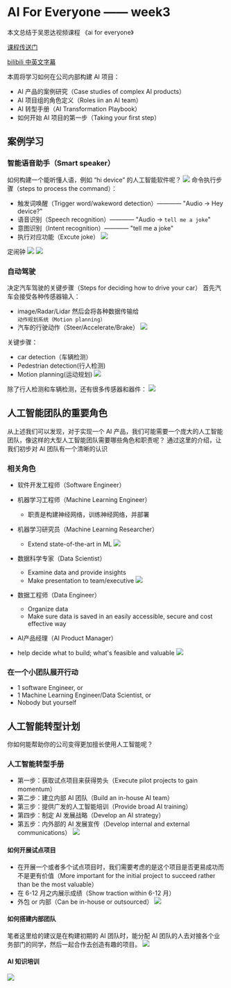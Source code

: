 # AI For Everyone —— week3
本文总结于吴恩达视频课程 《ai for everyone》 

[课程传送门](https://www.coursera.org/learn/ai-for-everyone/home/week/1)

[bilibili 中英文字幕](https://www.bilibili.com/video/BV1yC4y127uj?vd_source=275f6919f1e622d67ac6c138d0967924&spm_id_from=333.788.player.switch&p=17)

本周将学习如何在公司内部构建 AI 项目：
- AI 产品的案例研究（Case studies of complex AI products）
- AI 项目组的角色定义（Roles iin an AI team）
- AI 转型手册（AI Transformation Playbook）
- 如何开始 AI 项目的第一步（Taking your first step）
## 案例学习
### 智能语音助手（Smart speaker）
如何构建一个能听懂人语，例如 “hi device” 的人工智能软件呢？
![](https://raw.githubusercontent.com/tyronemaxi/ai_notes/master/ai_for_everyone/imgs/img_32.png)
命令执行步骤（steps to process the command）：
- 触发词唤醒（Trigger word/wakeword detection）———— "Audio -> Hey device?"
- 语音识别（Speech recognition）———— "Audio -> `tell me a joke`"
- 意图识别（Intent recognition）———— "tell me a joke"
- 执行对应功能（Excute joke）
![](https://raw.githubusercontent.com/tyronemaxi/ai_notes/master/ai_for_everyone/imgs/img_33.png)

定闹钟
![](https://raw.githubusercontent.com/tyronemaxi/ai_notes/master/ai_for_everyone/imgs/img_34.png)
![](https://raw.githubusercontent.com/tyronemaxi/ai_notes/master/ai_for_everyone/imgs/img_35.png)

### 自动驾驶
决定汽车驾驶的关键步骤（Steps for deciding how to drive your car）
首先汽车会接受各种传感器输入：
- image/Radar/Lidar
然后会将各种数据传输给 `动作规划系统（Motion planning）`
- 汽车的行驶动作（Steer/Accelerate/Brake）
![](https://raw.githubusercontent.com/tyronemaxi/ai_notes/master/ai_for_everyone/imgs/img_36.png)

关键步骤：
- car detection（车辆检测）
- Pedestrian detection(行人检测)
- Motion planning(运动规划)
![](https://raw.githubusercontent.com/tyronemaxi/ai_notes/master/ai_for_everyone/imgs/img_37.png)

除了行人检测和车辆检测，还有很多传感器和器件：
![](https://raw.githubusercontent.com/tyronemaxi/ai_notes/master/ai_for_everyone/imgs/img_38.png)

## 人工智能团队的重要角色
从上述我们可以发现，对于实现一个 AI 产品，我们可能需要一个庞大的人工智能团队，像这样的大型人工智能团队需要哪些角色和职责呢？
通过这里的介绍，让我们初步对 AI 团队有一个清晰的认识

### 相关角色
- 软件开发工程师（Software Engineer）
- 机器学习工程师（Machine Learning Engineer）
  - 职责是构建神经网络，训练神经网络，并部署
- 机器学习研究员（Machine Learning Researcher）
  - Extend state-of-the-art in ML
![](https://raw.githubusercontent.com/tyronemaxi/ai_notes/master/ai_for_everyone/imgs/img_39.png)

- 数据科学专家（Data Scientist）
  - Examine data and provide insights
  - Make presentation to team/executive
![](https://raw.githubusercontent.com/tyronemaxi/ai_notes/master/ai_for_everyone/imgs/img_40.png)

- 数据工程师（Data Engineer）
  - Organize data
  - Make sure data is saved in an easily accessible, secure and cost effective way
-  AI产品经理（AI Product Manager）
  - help decide what to build; what's feasible and valuable
![](https://raw.githubusercontent.com/tyronemaxi/ai_notes/master/ai_for_everyone/imgs/img_41.png)

### 在一个小团队展开行动
- 1 software Engineer, or
- 1 Machine Learning Engineer/Data Scientist, or
- Nobody but yourself

## 人工智能转型计划
你如何能帮助你的公司变得更加擅长使用人工智能呢？

### 人工智能转型手册
- 第一步：获取试点项目来获得势头（Execute pilot projects to gain momentum）
- 第二步：建立内部 AI 团队（Build an in-house AI team）
- 第三步：提供广发的人工智能培训（Provide broad AI training）
- 第四步：制定 AI 发展战略（Develop an AI strategy）
- 第五步：内外部的 AI 发展宣传（Develop internal and external communications）
![](https://raw.githubusercontent.com/tyronemaxi/ai_notes/master/ai_for_everyone/imgs/img_42.png)

#### 如何开展试点项目
- 在开展一个或者多个试点项目时，我们需要考虑的是这个项目是否更易成功而不是更有价值（More important for the initial project to succeed rather
than be the most valuable）
- 在 6-12 月之内展示成绩（Show traction within 6-12 月）
- 外包 or 内部（Can be in-house or outsourced）
![](https://raw.githubusercontent.com/tyronemaxi/ai_notes/master/ai_for_everyone/imgs/img_43.png)

#### 如何搭建内部团队
笔者这里给的建议是在构建初期的 AI 团队时，能分配 AI 团队的人去对接各个业务部门的同学，然后一起合作去创造有趣的项目。
![](https://raw.githubusercontent.com/tyronemaxi/ai_notes/master/ai_for_everyone/imgs/img_44.png)

#### AI 知识培训

![](https://raw.githubusercontent.com/tyronemaxi/ai_notes/master/ai_for_everyone/imgs/img_45.png)
